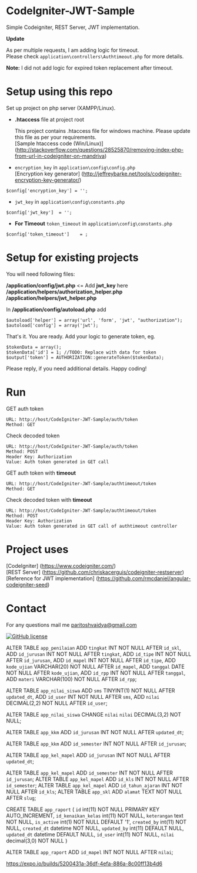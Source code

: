 # CodeIgniter-JWT-Sample

Simple Codeigniter, REST Server, JWT implementation.

**Update**

As per multiple requests, I am adding logic for timeout.  
Please check ```application\controllers\Authtimeout.php``` for more details.

**Note:** I did not add logic for expired token replacement after timeout.


Setup using this repo
=====


Set up project on php server (XAMPP/Linux). 

* **.htaccess** file at project root

    This project contains .htaccess file for windows machine. Please update this file as per your requirements.  
[Sample htaccess code (Win/Linux)] (http://stackoverflow.com/questions/28525870/removing-index-php-from-url-in-codeigniter-on-mandriva)  
* `encryption_key` in `application\config\config.php`  
[Encryption key generator] (http://jeffreybarke.net/tools/codeigniter-encryption-key-generator/)  
```
$config['encryption_key'] = '';
```  

* `jwt_key` in `application\config\constants.php`

```
$config['jwt_key']	= '';
```

* **For Timeout** `token_timeout` in `application\config\constants.php`

```
$config['token_timeout']	= ;
```


Setup for existing projects
=====


You will need following files:

**/application/config/jwt.php** <= Add **jwt_key** here
**/application/helpers/authorization_helper.php
/application/helpers/jwt_helper.php**

In **/application/config/autoload.php** add 
```
$autoload['helper'] = array('url', 'form', 'jwt', "authorization");
$autoload['config'] = array('jwt');
```

That's it. You are ready. Add your logic to generate token, eg.

```
$tokenData = array();
$tokenData['id'] = 1; //TODO: Replace with data for token
$output['token'] = AUTHORIZATION::generateToken($tokenData);
```

Please reply, if you need additional details. Happy coding!


Run
=====

GET auth token

    URL: http://host/CodeIgniter-JWT-Sample/auth/token
    Method: GET

Check decoded token

    URL: http://host/CodeIgniter-JWT-Sample/auth/token
    Method: POST
    Header Key: Authorization
    Value: Auth token generated in GET call
    
GET auth token with **timeout**

    URL: http://host/CodeIgniter-JWT-Sample/authtimeout/token
    Method: GET

Check decoded token with **timeout**

    URL: http://host/CodeIgniter-JWT-Sample/authtimeout/token
    Method: POST
    Header Key: Authorization
    Value: Auth token generated in GET call of authtimeout controller

Project uses 
=======
[CodeIgniter] (https://www.codeigniter.com/)  
[REST Server] (https://github.com/chriskacerguis/codeigniter-restserver)  
[Reference for JWT implementation] (https://github.com/rmcdaniel/angular-codeigniter-seed)

Contact
=====
For any questions mail me paritoshvaidya@gmail.com
  
  
[![GitHub license](https://img.shields.io/badge/license-MIT-blue.svg?style=flat-square)](https://github.com/ParitoshVaidya/CodeIgniter-JWT-Sample/blob/master/license.txt)






ALTER TABLE `app_penilaian` ADD `tingkat` INT NOT NULL AFTER `id_skl`, ADD `id_jurusan` INT NOT NULL AFTER `tingkat`, ADD `id_tipe` INT NOT NULL AFTER `id_jurusan`, ADD `id_mapel` INT NOT NULL AFTER `id_tipe`, ADD `kode_ujian` VARCHAR(20) NOT NULL AFTER `id_mapel`, ADD `tanggal` DATE NOT NULL AFTER `kode_ujian`, ADD `id_rpp` INT NOT NULL AFTER `tanggal`, ADD `materi` VARCHAR(100) NOT NULL AFTER `id_rpp`;

ALTER TABLE `app_nilai_siswa` ADD `sms` TINYINT(1) NOT NULL AFTER `updated_dt`, ADD `id_user` INT NOT NULL AFTER `sms`, ADD `nilai` DECIMAL(2,2) NOT NULL AFTER `id_user`;

ALTER TABLE `app_nilai_siswa` CHANGE `nilai` `nilai` DECIMAL(3,2) NOT NULL;

ALTER TABLE `app_kkm` ADD `id_jurusan` INT NOT NULL AFTER `updated_dt`;

ALTER TABLE `app_kkm` ADD `id_semester` INT NOT NULL AFTER `id_jurusan`;

ALTER TABLE `app_kel_mapel` ADD `id_jurusan` INT NOT NULL AFTER `updated_dt`;

ALTER TABLE `app_kel_mapel` ADD `id_semester` INT NOT NULL AFTER `id_jurusan`;
ALTER TABLE `app_kel_mapel` ADD `id_kls` INT NOT NULL AFTER `id_semester`;
ALTER TABLE `app_kel_mapel` ADD `id_tahun_ajaran` INT NOT NULL AFTER `id_kls`;
ALTER TABLE `app_skl` ADD `alamat` TEXT NOT NULL AFTER `slug`;

CREATE TABLE `app_raport` (
  `id` int(11) NOT NULL PRIMARY KEY AUTO_INCREMENT,
  `id_kenaikan_kelas` int(11) NOT NULL,
  `keterangan` text NOT NULL,
  `is_active` int(1) NOT NULL DEFAULT '1',
  `created_by` int(11) NOT NULL,
  `created_dt` datetime NOT NULL,
  `updated_by` int(11) DEFAULT NULL,
  `updated_dt` datetime DEFAULT NULL,
  `id_user` int(11) NOT NULL,
  `nilai` decimal(3,0) NOT NULL
)

ALTER TABLE `app_raport` ADD `id_mapel` INT NOT NULL AFTER `nilai`;



https://expo.io/builds/5200431a-36df-4efa-886a-8c00ff13b4d6